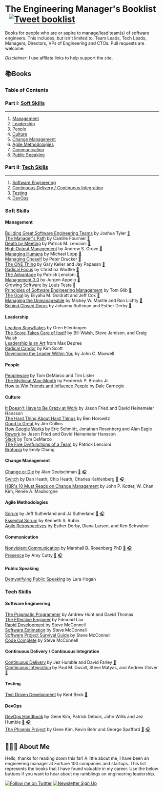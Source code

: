 
# The Engineering Manager's Booklist &nbsp; [![Tweet booklist](https://img.shields.io/twitter/url/:protocol(https|http)/:hostAndPath.svg?style=social)](https://twitter.com/home?status=The%20Engineering%20Manager%27s%20Booklist%20%40jesselpalmer%20https%3A%2F%2Fgithub.com%2Fjesselpalmer%2Fthe-engineering-managers-booklist)

Books for people who are or aspire to manage/lead team(s) of software engineers. This includes, but isn't limited to, Team Leads, Tech Leads, Managers, Directors, VPs of Engineering and CTOs. Pull requests are welcome.

*Disclaimer*: I use affilate links to help support the site.

## 📚Books

### Table of Contents

### Part I: [Soft Skills](#soft-skills)

---

1. [Management](#management)
1. [Leadership](#leadership)
1. [People](#people)
1. [Culture](#culture)
1. [Change Management](#change-management)
1. [Agile Methodologies](#agile-methodologies)
1. [Communication](#communication)
1. [Public Speaking](#public-speaking)

### Part II: [Tech Skills](#tech-skills)

---

1. [Software Engineering](#software-engineering)  
1. [Continuous Delivery / Continuous Integration](#continuous-delivery--continuous-integration)  
1. [Testing](#testing)
1. [DevOps](#DevOps)

### Soft Skills

#### Management

[Building Great Software Engineering Teams](https://amzn.to/2ExjxDi) by Joshua Tyler [📘](https://amzn.to/2ExjxDi)  
[The Manager's Path](https://amzn.to/2XmUJW2) by Camille Fournier [📘](https://amzn.to/2XmUJW2)  
[Death by Meeting](https://amzn.to/2Exzfyq) by Patrick M. Lencioni [📘](https://amzn.to/2Exzfyq)  
[High Output Management](https://amzn.to/2tGnM9m) by Andrew S. Grove [📘](https://amzn.to/2tGnM9m)  
[Managing Humans](https://amzn.to/2BRGJdK) by Michael Lopp [📘](https://amzn.to/2BRGJdK)  
[Managing Oneself](https://amzn.to/2VtSb75) by Peter Drucker [📘](https://amzn.to/2VtSb75)  
[The ONE Thing](https://amzn.to/2EzHIkT) by Gary Keller and Jay Papasan [📘](https://amzn.to/2EzHIkT)  
[Radical Focus](https://amzn.to/2EiDFYC) by Christina Wodtke [📘](https://amzn.to/2EiDFYC)  
[The Advantage](https://amzn.to/2H7MCXF) by Patrick Lencioni [📘](https://amzn.to/2H7MCXF)  
[Management 3.0](https://amzn.to/2HaqDzH) by Jurgen Appelo [📘](https://amzn.to/2HaqDzH)  
[Growing Software](https://amzn.to/2BVxNnQ) by Louis Testa [📘](https://amzn.to/2BVxNnQ)  
[Principles of Software Engineering Management](https://amzn.to/2tDZpJA) by Tom Glib [📘](https://amzn.to/2tDZpJA)  
[The Goal](https://amzn.to/2T81QU9) by Eliyahu M. Goldratt and Jeff Cox [📘](https://amzn.to/2T81QU9)  
[Managing the Unmanageable](https://amzn.to/2tKuECF) by Mickey W. Mantle and Ron Lichty [📘](https://amzn.to/2tKuECF)  
[Behind Closed Doors](https://amzn.to/2VpHqCx) by Johanna Rothman and Esther Derby [📘](https://amzn.to/2VpHqCx)  

#### Leadership

[Leading Snowflakes](http://leadingsnowflakes.com/) by Oren Ellenbogen  
[The Score Takes Care of Itself](https://amzn.to/2SxnVGj) by Bill Walsh, Steve Jamison, and Craig Walsh  
[Leadership is an Art](https://amzn.to/2Ewby8H) from Max Depree  
[Radical Candor](https://amzn.to/2SyNab8) by Kim Scott  
[Developing the Leader Within You](https://amzn.to/2tMDRdH) by John C. Maxwell  

#### People

[Peopleware](https://amzn.to/2tHmz1Q) by Tom DeMarco and Tim Lister  
[The Mythical Man-Month](https://amzn.to/2C00XlT) by Frederick P. Brooks Jr.  
[How to Win Friends and Influence People](https://amzn.to/2EsNV0J) by Dale Carnegie  

#### Culture

[It Doesn't Have to Be Crazy at Work](https://amzn.to/2EnPNI4) by Jason Fried and David Heinemeier Hansson  
[The Hard Thing About Hard Things](https://amzn.to/2Es7p5m) by Ben Horowitz  
[Good to Great](https://amzn.to/2Xu9WER) by Jim Collins  
[How Google Works](https://amzn.to/2GU9sTo) by Eric Schmidt, Jonathan Rosenberg and Alan Eagle  
[Rework](https://amzn.to/2TaCpRx) by Jason Fried and David Heinemeier Hansson  
[Slack](https://amzn.to/2Xw0twR) by Tom DeMarco  
[The Five Dysfunctions of a Team](https://amzn.to/2NBtlPK) by Patrick Lencioni  
[Brotopia](https://amzn.to/2SDVmai) by Emily Chang  

#### Change Management

[Change or Die](https://amzn.to/2NBgTPR) by Alan Deutschman [📘](https://amzn.to/2NBgTPR) [🎧](https://amzn.to/2Hgn7ne)  
[Switch](https://amzn.to/2GV3rFZ) by Dan Heath, Chip Heath, Charles Kahlenberg [📘](https://amzn.to/2GV3rFZ) [🎧](https://amzn.to/2Tk8I0I)  
[HBR's 10 Must Reads on Change Management](https://amzn.to/2NBBu6S) by John P. Kotter, W. Chan Kim, Renée A. Mauborgne  

#### Agile Methodologies

[Scrum](https://amzn.to/2IXg2uu) by Jeff Sutherland and JJ Sutherland [📘](https://amzn.to/2IXg2uu) [🎧](https://amzn.to/2SOhpuO)  
[Essential Scrum](https://amzn.to/2Ugg41t) by Kenneth S. Rubin  
[Agile Retrospectives](https://amzn.to/2XsnwbQ) by Esther Derby, Diana Larsen, and Ken Schwaber  

#### Communication

[Nonviolent Communication](https://amzn.to/2ErH47y) by Marshall B. Rosenberg PhD [📘](https://amzn.to/2ErH47y) [🎧](https://amzn.to/2IYp2PP)  
[Presence](https://amzn.to/2EAT5aV) by Amy Cutty [📘](https://amzn.to/2EAT5aV) [🎧](https://amzn.to/2ES4Kn0)  

#### Public Speaking

[Demystifying Public Speaking](https://amzn.to/2XAmbzV) by Lara Hogan  

### Tech Skills

#### Software Engineering

[The Pragmatic Programmer](https://amzn.to/2tNfTz5) by Andrew Hunt and David Thomas  
[The Effective Engineer](https://amzn.to/2ExGNjo) by Edmond Lau  
[Rapid Development](https://amzn.to/2GXwity) by Steve McConnell  
[Software Estimation](https://amzn.to/2HcWjEm) by Steve McConnell  
[Software Project Survival Guide](https://amzn.to/2EHMBZd) by Steve McConnell  
[Code Complete](https://amzn.to/2UmpOr6) by Steve McConnell  

#### Continuous Delivery / Continuous Integration

[Continuous Delivery](https://amzn.to/2TdNm4P) by Jez Humble and David Farley [📘](https://amzn.to/2TdNm4P)  
[Continuous Integration](https://amzn.to/2Vvg6mo) by Paul M. Duvall, Steve Matyas, and Andrew Glover [📘](https://amzn.to/2Vvg6mo)  

#### Testing

[Test Driven Development](https://amzn.to/2Eyr83E) by Kent Beck [📘](https://amzn.to/2Eyr83E)  

#### DevOps

[DevOps Handbook](https://amzn.to/2tOw7bq) by Gene Kim, Patrick Debois, John Willis and Jez Humble [📘](https://amzn.to/2tOw7bq) [🎧](https://amzn.to/2NNBnVE)  
[The Phoenix Project](https://amzn.to/2EvzUiD) by Gene Kim, Kevin Behr and George Spafford [📘](https://amzn.to/2EvzUiD) [🎧](https://amzn.to/2VGaSUU)  

## 👨🏾‍💻 About Me

Hello, thanks for reading down this far! A little about me, I have been an engineering manager at Fortune 100 companies and startups. This list represents the books that I have found valuable in my career. Use the below buttons if you want to hear about my ramblings on engineering leadership.

 [![Follow me on Twitter](https://img.shields.io/badge/Follow%20me%20on%20Twitter-%40jesselpalmer-blue.svg)](https://twitter.com/jesselpalmer) [![Newsletter Sign Up](https://img.shields.io/badge/Sign%20up%20for%20my%20Newsletter-On%20Engineering%20Leadership-blue.svg)](https://tinyletter.com/jesselpalmer)
